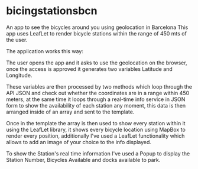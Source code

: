# bicingstationsbcn
An app to see the bicycles around you using geolocation in Barcelona
This app uses LeafLet to render bicycle stations within the range of 450 mts of the user.

The application works this way:

The user opens the app and it asks to use the geolocation on the browser, once the access is approved it generates two variables Latitude and Longitude.

These variables are then processed by two methods which loop through the API JSON and check out whether the coordinates are in a range within 450 meters, at the same time it loops through a real-time info service in JSON form to show the availability of each station any moment, this data is then arranged inside of an array and sent to the template.

Once in the template the array is then used to show every station within it using the LeafLet library, it shows every bicycle location using MapBox to render every position, additionally I've used a LeafLet functionality which allows to add an image of your choice to the info displayed.

To show the Station's real time information I've used a Popup to display the Station Number, Bicycles Available and docks available to park.
